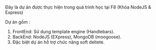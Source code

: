 Đây là dự án được thực hiện trong quá trình học tại F8 (Khóa NodeJS & Express)

Dự án gồm :
  1. FrontEnd: Sử dụng template engine (Handlebars).
  2. BackEnd: NodeJS (EXpress), MongoDB (moogoose).
  3. Đặc biệt dự án hỗ trợ chức năng soft deltete.
